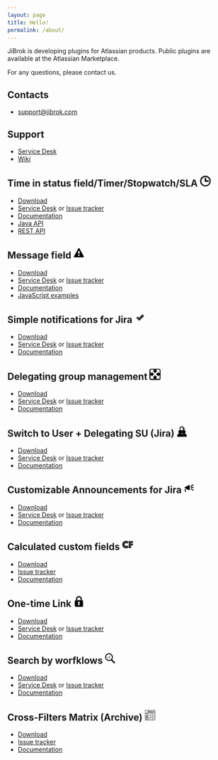 ```yaml
---
layout: page
title: Hello!
permalink: /about/
---
```


JiBrok is developing plugins for Atlassian products.
Public plugins are available at the Atlassian Marketplace.

For any questions, please contact us.

## Contacts

* [support@jibrok.com](mailto:support@jibrok.com)
	
## Support

* [Service Desk](https://jibrok.atlassian.net/servicedesk/customer/portals)
* [Wiki](https://jibrok.atlassian.net/wiki)

## Time in status field/Timer/Stopwatch/SLA <img src="/images/time-in-status-field/time-in-status-field-144px.png" alt="Calculated custom fields icon" width="25"/>

* [Download](https://marketplace.atlassian.com/apps/1220908/time-in-status-field)
* [Service Desk](https://jibrok.atlassian.net/servicedesk/customer/portals) or [Issue tracker](https://bitbucket.org/jibrok/time-in-status-field/issues)
* [Documentation](https://jibrok.atlassian.net/wiki/spaces/JBS/pages/513441810/Plugin+Time+in+status+field+Timer+Stopwatch+SLA)
* [Java API](https://jibrok.com/jira/plugins/time-in-status/doc/java)
* [REST API](https://jibrok.com/jira/plugins/time-in-status/doc/rest)

## Message field <img src="/images/message-field/messge-144px.png" alt="Message field icon" width="25"/>

* [Download](https://marketplace.atlassian.com/apps/1219615/message-field)
* [Service Desk](https://jibrok.atlassian.net/servicedesk/customer/portals) or [Issue tracker](https://bitbucket.org/jibrok/message-field/issues)
* [Documentation](https://jibrok.atlassian.net/wiki/spaces/JBS/pages/546668726/Plugin+Message+field)
* [JavaScript examples](https://gist.github.com/JiBrok)


## Simple notifications for Jira <img src="/images/simple-notifications-for-jira/simple-notifications-for-Jira144px.png" alt="Simple notifications for Jira icon" width="25"/>

* [Download](https://marketplace.atlassian.com/apps/1220740/simple-notifications-for-jira)
* [Service Desk](https://jibrok.atlassian.net/servicedesk/customer/portals) or [Issue tracker](https://bitbucket.org/jibrok/simple-notifications-for-jira/issues)
* [Documentation](https://jibrok.atlassian.net/wiki/spaces/JBS/pages/542932995/Plugin+Simple+notifications+for+Jira)


## Delegating group management <img src="/images/delegating-group-management/delegating-144px.png" alt="Delegating group management icon" width="25"/>

* [Download](https://marketplace.atlassian.com/apps/1220878/delegating-group-management)
* [Service Desk](https://jibrok.atlassian.net/servicedesk/customer/portals) or [Issue tracker](https://bitbucket.org/jibrok/delegating-group-management/issues)
* [Documentation](https://jibrok.atlassian.net/wiki/spaces/JBS/pages/546668689/Plugin+Delegating+group+management)

## Switch to User + Delegating SU (Jira) <img src="/images/su/su-144px.png" alt="Switch to User + Delegating SU (Jira) icon" width="25"/>

* [Download](https://marketplace.atlassian.com/apps/1220949/switch-to-user-delegating-su-jira)
* [Service Desk](https://jibrok.atlassian.net/servicedesk/customer/portals) or [Issue tracker](https://bitbucket.org/jibrok/su/issues)
* [Documentation](https://jibrok.atlassian.net/wiki/spaces/JBS/pages/546668878/Plugin+Switch+to+User+Delegating+SU+Jira)

## Customizable Announcements for Jira <img src="/images/banner/banner-144px.png" alt="Customizable Announcements for Jira icon" width="25"/>

* [Download](https://marketplace.atlassian.com/apps/1220965/customizable-announcements-for-jira)
* [Service Desk](https://jibrok.atlassian.net/servicedesk/customer/portals) or [Issue tracker](https://bitbucket.org/jibrok/banner/issues)
* [Documentation](https://jibrok.atlassian.net/wiki/spaces/JBS/pages/543096967/Plugin+Customizable+Announcements+for+Jira)


## Calculated custom fields <img src="/images/calculated-custom-fields/calculated-fields-144px.png" alt="Calculated custom fields icon" width="25"/>

* [Download](https://marketplace.atlassian.com/apps/1221055/calculated-custom-fields)
* [Issue tracker](https://bitbucket.org/jibrok/calculated-custom-fields/issues)
* [Documentation](https://jibrok.atlassian.net/wiki/spaces/JBS/pages/542834856/Plugin+Calculated+custom+fields)

## One-time Link <img src="/images/one-time-link/one-time-link-144px.png" alt="One-time Link icon" width="25"/>

* [Download](https://marketplace.atlassian.com/apps/1220718/one-time-link)
* [Service Desk](https://jibrok.atlassian.net/servicedesk/customer/portals) or [Issue tracker](https://bitbucket.org/jibrok/one-time-link)
* [Documentation](https://jibrok.atlassian.net/wiki/spaces/JBS/pages/542834994/Plugin+One-time+Link)

## Search by worfklows <img src="/images/search-by-workflow/global-admin-search-144px.png" alt="Search by worfklows icon" width="25"/>

* [Download](https://marketplace.atlassian.com/apps/1220773/search-by-workflows)
* [Service Desk](https://jibrok.atlassian.net/servicedesk/customer/portals) or [Issue tracker](https://bitbucket.org/jibrok/search-by-workflows/issues)
* [Documentation](https://jibrok.atlassian.net/wiki/spaces/JBS/pages/543097184/Plugin+Search+by+workflows)


## Cross-Filters Matrix (Archive) <img src="/images/cross-filters matrix/filter-matrix-144px.png" alt="cross-filters matrix icon" width="25"/>

* [Download](https://marketplace.atlassian.com/apps/1220719/cross-filters-matrix)
* [Issue tracker](https://bitbucket.org/jibrok/cross-filters-matrix/issues)
* [Documentation](https://bitbucket.org/jibrok/cross-filters-matrix/wiki/Home)

